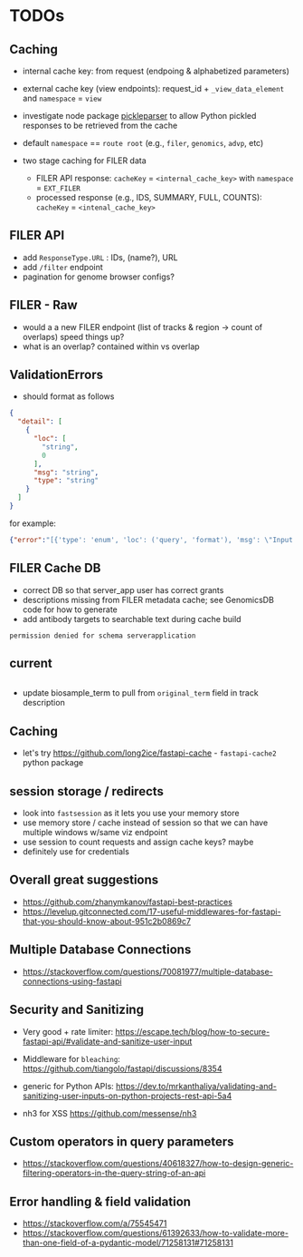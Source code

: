 # TODOs

## Caching

* internal cache key: from request (endpoing & alphabetized parameters)
* external cache key (view endpoints): request_id + `_view_data_element` and `namespace` = `view`

* investigate node package [pickleparser](https://www.npmjs.com/package/pickleparser) to allow Python pickled responses to be retrieved from the cache

* default `namespace` == `route root` (e.g., `filer`, `genomics`, `advp`, etc)

* two stage caching for FILER data
  * FILER API response: `cacheKey` = `<internal_cache_key>` with `namespace` = `EXT_FILER`
  * processed response (e.g., IDS, SUMMARY, FULL, COUNTS): `cacheKey` = `<intenal_cache_key>`

## FILER API

* add `ResponseType.URL` : IDs, (name?), URL
* add `/filter` endpoint
* pagination for genome browser configs?

## FILER - Raw

* would a a new FILER endpoint (list of tracks & region -> count of overlaps) speed things up?
* what is an overlap? contained within vs overlap

## ValidationErrors

* should format as follows

```json
{
  "detail": [
    {
      "loc": [
        "string",
        0
      ],
      "msg": "string",
      "type": "string"
    }
  ]
}
```

for example:

```json
{"error":"[{'type': 'enum', 'loc': ('query', 'format'), 'msg': \"Input should be 'json' or 'table'\", 'input': 'bob', 'ctx': {'expected': \"'json' or 'table'\"}}]","msg":"Invalid parameter value"}
```

## FILER Cache DB

* correct DB so that server_app user has correct grants
* descriptions missing from FILER metadata cache; see GenomicsDB code for how to generate
* add antibody targets to searchable text during cache build

```log
permission denied for schema serverapplication
```

## current

```log
```

* update biosample_term to pull from `original_term` field in track description

## Caching

* let's try <https://github.com/long2ice/fastapi-cache> - `fastapi-cache2` python package

## session storage / redirects

* look into `fastsession` as it lets you use your memory store
* use memory store / cache instead of session so that we can have multiple windows w/same viz endpoint
* use session to count requests and assign cache keys? maybe
* definitely use for credentials

## Overall great suggestions

* <https://github.com/zhanymkanov/fastapi-best-practices>
* <https://levelup.gitconnected.com/17-useful-middlewares-for-fastapi-that-you-should-know-about-951c2b0869c7>

## Multiple Database Connections

* <https://stackoverflow.com/questions/70081977/multiple-database-connections-using-fastapi>

## Security and Sanitizing

* Very good + rate limiter: <https://escape.tech/blog/how-to-secure-fastapi-api/#validate-and-sanitize-user-input>
* Middleware for `bleaching`: https://github.com/tiangolo/fastapi/discussions/8354
* generic for Python APIs: https://dev.to/mrkanthaliya/validating-and-sanitizing-user-inputs-on-python-projects-rest-api-5a4

* nh3 for XSS <https://github.com/messense/nh3>

## Custom operators in query parameters

* <https://stackoverflow.com/questions/40618327/how-to-design-generic-filtering-operators-in-the-query-string-of-an-api>

## Error handling & field validation

* <https://stackoverflow.com/a/75545471>
* <https://stackoverflow.com/questions/61392633/how-to-validate-more-than-one-field-of-a-pydantic-model/71258131#71258131>